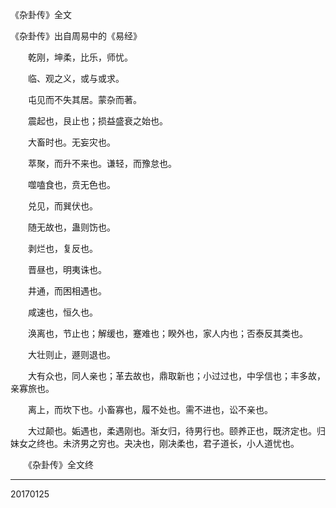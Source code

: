 《杂卦传》全文

《杂卦传》出自周易中的《易经》

　　乾刚，坤柔，比乐，师忧。

　　临、观之义，或与或求。

　　屯见而不失其居。蒙杂而著。

　　震起也，艮止也；损益盛衰之始也。

　　大畜时也。无妄灾也。

　　萃聚，而升不来也。谦轻，而豫怠也。

　　噬嗑食也，贲无色也。

　　兑见，而巽伏也。

　　随无故也，蛊则饬也。

　　剥烂也，复反也。

　　晋昼也，明夷诛也。

　　井通，而困相遇也。

　　咸速也，恒久也。

　　涣离也，节止也；解缓也，蹇难也；睽外也，家人内也；否泰反其类也。

　　大壮则止，遯则退也。

　　大有众也，同人亲也；革去故也，鼎取新也；小过过也，中孚信也；丰多故，亲寡旅也。

　　离上，而坎下也。小畜寡也，履不处也。需不进也，讼不亲也。

　　大过颠也。姤遇也，柔遇刚也。渐女归，待男行也。颐养正也，既济定也。归妹女之终也。未济男之穷也。夬决也，刚决柔也，君子道长，小人道忧也。

　　《杂卦传》全文终
  
  ------------
  20170125
